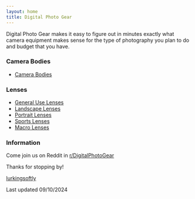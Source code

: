 ```yaml
---
layout: home
title: Digital Photo Gear
---
```


Digital Photo Gear makes it easy to figure out in minutes exactly what camera equipment makes sense for the type of photography you plan to do and budget that you have.

### Camera Bodies
- [Camera Bodies](camera-bodies)

### Lenses
- [General Use Lenses](general-use-lenses)
- [Landscape Lenses](landscape-lenses)
- [Portrait Lenses](portrait-lenses)
- [Sports Lenses](sports-lenses)
- [Macro Lenses](macro-lenses)

### Information

Come join us on Reddit in [r/DigitalPhotoGear](https://www.reddit.com/r/DigitalPhotoGear/)

Thanks for stopping by!

[lurkingsoftly](https://www.reddit.com/user/lurkingsoftly)

Last updated 09/10/2024

